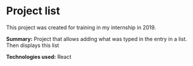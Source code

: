 # Project list
This project was created for training in my internship in 2019.

**Summary:** Project that allows adding what was typed in the entry in a list. Then displays this list

**Technologies used:** React

